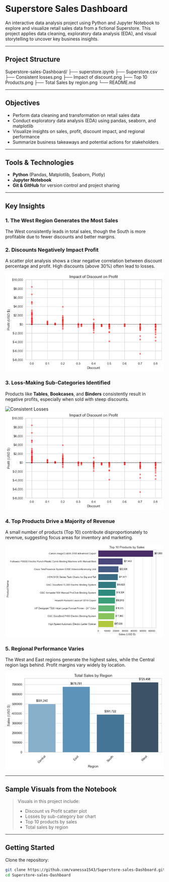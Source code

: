 #  Superstore Sales Dashboard

An interactive data analysis project using Python and Jupyter Notebook to explore and visualize retail sales data from a fictional Superstore. This project applies data cleaning, exploratory data analysis (EDA), and visual storytelling to uncover key business insights.

---

##  Project Structure
Superstore-sales-Dashboard/
├── superstore.ipynb
├── Superstore.csv
├── Consistent losses.png
├── Impact of discount.png
├── Top 10 Products.png
├── Total Sales by region.png
└── README.md

---

##  Objectives

- Perform data cleaning and transformation on retail sales data
- Conduct exploratory data analysis (EDA) using pandas, seaborn, and matplotlib
- Visualize insights on sales, profit, discount impact, and regional performance
- Summarize business takeaways and potential actions for stakeholders

---

##  Tools & Technologies

- **Python** (Pandas, Matplotlib, Seaborn, Plotly)
- **Jupyter Notebook**
- **Git & GitHub** for version control and project sharing

---

##  Key Insights

### 1. **The West Region Generates the Most Sales**
The West consistently leads in total sales, though the South is more profitable due to fewer discounts and better margins.

### 2. **Discounts Negatively Impact Profit**
A scatter plot analysis shows a clear negative correlation between discount percentage and profit. High discounts (above 30%) often lead to losses.

![Impact of Discount](Impact%20of%20discount.png)

### 3. **Loss-Making Sub-Categories Identified**
Products like **Tables**, **Bookcases**, and **Binders** consistently result in negative profits, especially when sold with steep discounts.

![Consistent Losses](Consistent%20losses.png) ![Impact of Discount](Impact%20of%20discount.png)

### 4. **Top Products Drive a Majority of Revenue**
A small number of products (Top 10) contribute disproportionately to revenue, suggesting focus areas for inventory and marketing.

![Top Products](Top%2010%20Products.png)

### 5. **Regional Performance Varies**
The West and East regions generate the highest sales, while the Central region lags behind. Profit margins vary widely by location.

![Total Sales by Region](Total%20Sales%20by%20region.png)

---

##  Sample Visuals from the Notebook

> Visuals in this project include:
> - Discount vs Profit scatter plot
> - Losses by sub-category bar chart
> - Top 10 products by sales
> - Total sales by region


---

##  Getting Started

Clone the repository:

```bash
git clone https://github.com/vanessa1543/Superstore-sales-Dashboard.git
cd Superstore-sales-Dashboard
